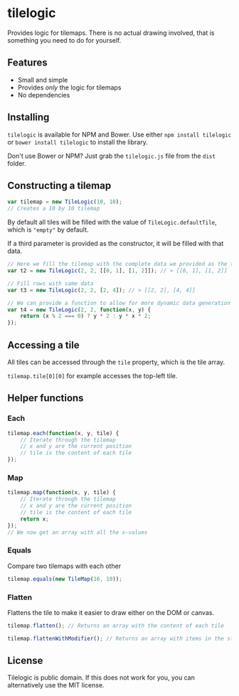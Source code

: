 # tilelogic

Provides logic for tilemaps. There is no actual drawing involved, that is something you need to do for yourself.

## Features
* Small and simple
* Provides *only* the logic for tilemaps
* No dependencies

## Installing
`tilelogic` is available for NPM and Bower. Use either
`npm install tilelogic`
or
`bower install tilelogic`
to install the library.

Don't use Bower or NPM? Just grab the `tilelogic.js` file from the `dist` folder.

## Constructing a tilemap

```javascript
var tilemap = new TileLogic(10, 10);
// Creates a 10 by 10 tilemap
```
By default all tiles will be filled with the value of `TileLogic.defaultTile`, which is `"empty"` by default.

If a third parameter is provided as the constructor, it will be filled with that data.
```javascript
// Here we fill the tilemap with the complete data we provided as the third parameter
var t2 = new TileLogic(2, 2, [[0, 1], [1, 2]]); // > [[0, 1], [1, 2]]

// Fill rows with same data
var t3 = new TileLogic(2, 2, [2, 4]); // > [[2, 2], [4, 4]]

// We can provide a function to allow for more dynamic data generation
var t4 = new TileLogic(2, 2, function(x, y) {
    return (x % 2 === 0) ? y * 2 : y * x * 2;
});
```


## Accessing a tile
All tiles can be accessed through the `tile` property, which is the tile array.

`tilemap.tile[0][0]` for example accesses the top-left tile. 

## Helper functions

### Each
```javascript
tilemap.each(function(x, y, tile) {
    // Iterate through the tilemap
    // x and y are the current position
    // tile is the content of each tile
});
```

### Map
```javascript
tilemap.map(function(x, y, tile) {
    // Iterate through the tilemap
    // x and y are the current position
    // tile is the content of each tile
    return x;
});
// We now get an array with all the x-values
```

### Equals
Compare two tilemaps with each other
```javascript
tilemap.equals(new TileMap(10, 10));
```

### Flatten
Flattens the tile to make it easier to draw either on the DOM or canvas.
```javascript
tilemap.flatten(); // Returns an array with the content of each tile
```

```javascript
tilemap.flattenWithModifier(); // Returns an array with items in the structure {x, y, content}
```

## License
Tilelogic is public domain. If this does not work for you, you can alternatively use the MIT license.
